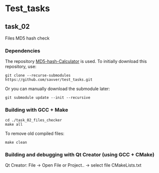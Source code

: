 # Test_tasks

## task_02
Files MD5 hash check

### Dependencies
The repository [MD5-hash-Calculator](https://github.com/vishal6969/MD5-hash-Calculator) is used.
To initially download this repository, use:
```
git clone --recurse-submodules https://github.com/savver/test_tasks.git
```
Or you can manually download the submodule later:
```
git submodule update --init --recursive
```

### Building with GCC + Make
```
cd ./task_02_files_checker
make all
```
To remove old compiled files:
```
make clean
```
### Building and debugging with Qt Creator (using GCC + CMake)
Qt Creator: File -> Open File or Project.. -> select file CMakeLists.txt